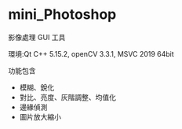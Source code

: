 # mini_Photoshop

影像處理 GUI 工具

環境:Qt C++ 5.15.2, openCV 3.3.1, MSVC 2019 64bit

功能包含
- 模糊、銳化
- 對比、亮度、灰階調整、均值化
- 邊緣偵測
- 圖片放大縮小
